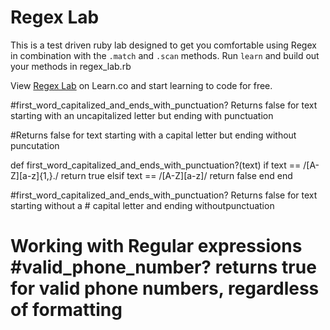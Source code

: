 
# Regex Lab

This is a test driven ruby lab designed to get you comfortable using Regex in combination with the `.match` and `.scan` methods. Run `learn` and build out your methods in regex_lab.rb
<p data-visibility='hidden'>View <a href='https://learn.co/lessons/regex-lab' title='Regex Lab'>Regex Lab</a> on Learn.co and start learning to code for free.</p>


#first_word_capitalized_and_ends_with_punctuation? Returns false for text starting with an uncapitalized letter but ending with punctuation       

#Returns false for text starting with a capital letter but ending without puncutation                                                                                     

def first_word_capitalized_and_ends_with_punctuation?(text)
  if text == /[A-Z][a-z]{1,}./
    return true
  elsif text == /[A-Z][a-z]/
    return false
  end
end

#first_word_capitalized_and_ends_with_punctuation? Returns false for text starting without a # capital letter and ending withoutpunctuation                                                                                             
# Working with Regular expressions #valid_phone_number? returns true for valid phone numbers, regardless of formatting
